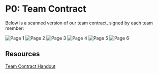 
# P0: Team Contract

Below is a scanned version of our team contract, signed by each team member:

![](https://kowther.github.io/FieldGuide-481/TeamContractRevised-1.jpg  "Page 1")
![](https://kowther.github.io/FieldGuide-481/TeamContractRevised-2.jpg  "Page 2")
![](https://kowther.github.io/FieldGuide-481/TeamContractRevised-3.jpg  "Page 3")
![](https://kowther.github.io/FieldGuide-481/TeamContractRevised-4.jpg  "Page 4")
![](https://kowther.github.io/FieldGuide-481/TeamContractRevised-5.jpg  "Page 5")
![](https://kowther.github.io/FieldGuide-481/TeamContractRevised-6.jpg  "Page 6")


## Resources
[Team Contract Handout](http://www.hcitang.org/uploads/Teaching/TeamContract-Handout.docx)
